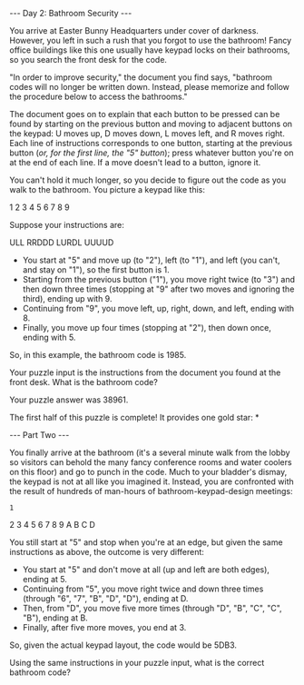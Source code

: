 --- Day 2: Bathroom Security ---

You arrive at Easter Bunny Headquarters under cover of darkness. However, you
left in such a rush that you forgot to use the bathroom! Fancy office buildings
like this one usually have keypad locks on their bathrooms, so you search the
front desk for the code.

"In order to improve security," the document you find says, "bathroom codes will
no longer be written down. Instead, please memorize and follow the procedure
below to access the bathrooms."

The document goes on to explain that each button to be pressed can be found by
starting on the previous button and moving to adjacent buttons on the keypad: U
moves up, D moves down, L moves left, and R moves right. Each line of
instructions corresponds to one button, starting at the previous button (*or, for
the first line, the "5" button*); press whatever button you're on at the end of
each line. If a move doesn't lead to a button, ignore it.

You can't hold it much longer, so you decide to figure out the code as you walk
to the bathroom. You picture a keypad like this:

1 2 3
4 5 6
7 8 9

Suppose your instructions are:

ULL
RRDDD
LURDL
UUUUD

* You start at "5" and move up (to "2"), left (to "1"), and left (you can't, and
  stay on "1"), so the first button is 1.
* Starting from the previous button ("1"), you move right twice (to "3") and
  then down three times (stopping at "9" after two moves and ignoring the
  third), ending up with 9.
* Continuing from "9", you move left, up, right, down, and left, ending with 8.
* Finally, you move up four times (stopping at "2"), then down once, ending with
  5.

So, in this example, the bathroom code is 1985.

Your puzzle input is the instructions from the document you found at the front
desk. What is the bathroom code?

Your puzzle answer was 38961.

The first half of this puzzle is complete! It provides one gold star: *

--- Part Two ---

You finally arrive at the bathroom (it's a several minute walk from the lobby so visitors can behold the many fancy conference rooms and water coolers on this floor) and go to punch in the code. Much to your bladder's dismay, the keypad is not at all like you imagined it. Instead, you are confronted with the result of hundreds of man-hours of bathroom-keypad-design meetings:

    1
  2 3 4
5 6 7 8 9
  A B C
    D

You still start at "5" and stop when you're at an edge, but given the same
instructions as above, the outcome is very different:

* You start at "5" and don't move at all (up and left are both edges), ending at
  5.
* Continuing from "5", you move right twice and down three times (through "6",
  "7", "B", "D", "D"), ending at D.
* Then, from "D", you move five more times (through "D", "B", "C", "C", "B"),
  ending at B.
* Finally, after five more moves, you end at 3.

So, given the actual keypad layout, the code would be 5DB3.

Using the same instructions in your puzzle input, what is the correct bathroom
code?
